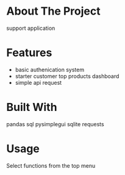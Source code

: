 # About The Project
support application

# Features
- basic authenication system
- starter customer top products dashboard
- simple api request

# Built With
pandas
sql
pysimplegui
sqlite
requests

# Usage
Select functions from the top menu


